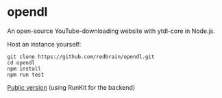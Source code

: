 # opendl
An open-source YouTube-downloading website with ytdl-core in Node.js.

Host an instance yourself:
```
git clone https://github.com/redbrain/opendl.git
cd opendl
npm install
npm run test
```

[Public version](https://redbrain.github.io/opendl) (using RunKit for the backend)
